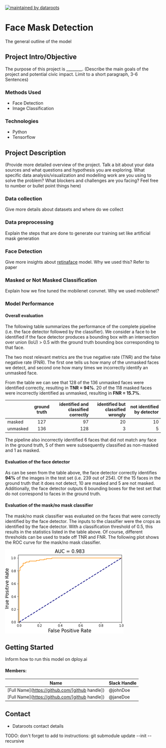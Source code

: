 [![maintained by dataroots](https://img.shields.io/badge/maintained%20by-dataroots-%2300b189)](https://dataroots.io)

# Face Mask Detection
The general outline of the model


## Project Intro/Objective
The purpose of this project is ________. (Describe the main goals of the project and potential civic impact. Limit to a short paragraph, 3-6 Sentences)


### Methods Used
* Face Detection
* Image Classification


### Technologies
* Python
* Tensorflow


## Project Description
(Provide more detailed overview of the project.  Talk a bit about your data sources and what questions and hypothesis you are exploring. What specific data analysis/visualization and modelling work are you using to solve the problem? What blockers and challenges are you facing?  Feel free to number or bullet point things here)

### Data collection
Give more details about datasets and where do we collect

### Data preprocessing
Explain the steps that are done to generate our training set like artificial mask generation

### Face Detection
Give more insights about [retinaface](https://github.com/peteryuX/retinaface-tf2) model. Why we used this? Refer to paper

### Masked or Not Masked Classification
Explain how we fine tuned the mobilenet convnet. Why we used mobilenet?

### Model Performance

#### Overall evaluation

The following table summarizes the performance of the complete pipeline (i.e. the face detector followed by the classifier). We consider a face to be identified if the face detector produces a bounding box with an intersection over union (IoU) > 0.5 with the ground truth bounding box corresponding to that face.

The two most relevant metrics are the true negative rate (TNR) and the false negative rate (FNR). The first one tells us how many of the unmasked faces we detect, and second one how many times we incorrectly identify an unmasked face. 

From the table we can see that 128 of the 136 unmasked faces were identified correctly, resulting in **TNR = 94%**. 20 of the 118 masked faces were incorrectly identified as unmasked, resulting in **FNR = 15.7%**. 


|    |      ground truth      |  identified and classified correctly | identified but classified wrongly | not identified by detector |
|----------|:-------------:|------:| ------:|------:|
| masked |  127 |  97 | 20 | 10 |
| unmasked |    136   |   128 | 3 | 5  |

The pipeline also incorrectly identified 6 faces that did not match any face in the ground truth, 5 of them were subsequently classified as non-masked and 1 as masked.

#### Evaluation of the face detector

As can be seen from the table above, the face detector correctly identifies  **94%** of the images in the test set (i.e. 239 out of 254). Of the 15 faces in the ground truth that it does not detect, 10 are masked and 5 are not masked. Additionally, the face detector outputs 6 bounding boxes for the test set that do not correspond to faces in the ground truth.

#### Evaluation of the mask/no mask classifier

The mask/no mask classifier was evaluated on the faces that were correctly identified by the face detector. The inputs to the classifier were the crops as identified by the face detector. With a classification threshold of 0.5, this results in the statistics listed in the table above. Of course, different thresholds can be used to trade off TNR and FNR. The following plot shows the ROC curve for the mask/no mask classifier.

![](scripts/img/roc.png "ROC curve")


## Getting Started
Inform how to run this model on dploy.ai

#### Members:

|Name     |  Slack Handle   |
|---------|-----------------|
|[Full Name](https://github.com/[github handle])| @johnDoe        |
|[Full Name](https://github.com/[github handle]) |     @janeDoe    |

## Contact
* Dataroots contact details

TODO:
don't forget to add to instructions: git submodule update --init --recursive
